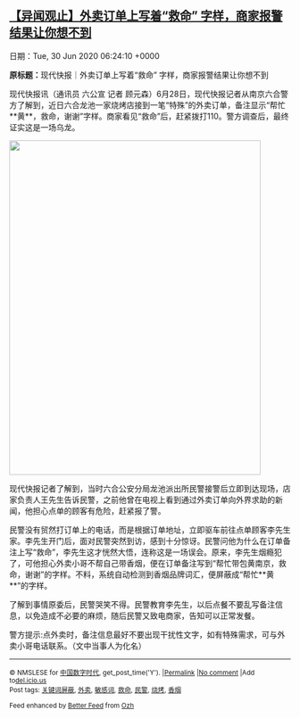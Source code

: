 [【异闻观止】外卖订单上写着“救命” 字样，商家报警结果让你想不到](https://chinadigitaltimes.net/chinese/2020/06/%e3%80%90%e5%bc%82%e9%97%bb%e8%a7%82%e6%ad%a2%e3%80%91%e5%a4%96%e5%8d%96%e8%ae%a2%e5%8d%95%e4%b8%8a%e5%86%99%e7%9d%80%e6%95%91%e5%91%bd-%e5%ad%97%e6%a0%b7%ef%bc%8c%e5%95%86%e5%ae%b6/)
------
日期：Tue, 30 Jun 2020 06:24:10 +0000

<p><strong>原标题：</strong>现代快报｜外卖订单上写着“救命” 字样，商家报警结果让你想不到</p><p>现代快报讯（通讯员 六公宣 记者 顾元森）6月28日，现代快报记者从南京六合警方了解到，近日六合龙池一家烧烤店接到一笔“特殊”的外卖订单，备注显示“帮忙**黄**，救命，谢谢”字样。商家看见“救命”后，赶紧拨打110。警方调查后，最终证实这是一场乌龙。</p><p><img class="aligncenter wp-image-648714" src="https://chinadigitaltimes.net/chinese/files/2020/06/1593315596.jpg" alt="" width="450" height="600" srcset="https://chinadigitaltimes.net/chinese/files/2020/06/1593315596.jpg 800w, https://chinadigitaltimes.net/chinese/files/2020/06/1593315596-225x300.jpg 225w, https://chinadigitaltimes.net/chinese/files/2020/06/1593315596-768x1024.jpg 768w" sizes="(max-width: 450px) 100vw, 450px" /></p><p>现代快报记者了解到，当时六合公安分局龙池派出所民警接警后立即到达现场，店家负责人王先生告诉民警，之前他曾在电视上看到通过外卖订单向外界求助的新闻，他担心点单的顾客有危险，赶紧报了警。</p><p>民警没有贸然打订单上的电话，而是根据订单地址，立即驱车前往点单顾客李先生家。李先生开门后，面对民警突然到访，感到十分惊讶。民警问他为什么在订单备注上写“救命”，李先生这才恍然大悟，连称这是一场误会。原来，李先生烟瘾犯了，可他担心外卖小哥不帮自己带香烟，便在订单备注写到“帮忙带包黄南京，救命，谢谢”的字样。不料，系统自动检测到香烟品牌词汇，便屏蔽成“帮忙**黄**”的字样。</p><p>了解到事情原委后，民警哭笑不得。民警教育李先生，以后点餐不要乱写备注信息，以免造成不必要的麻烦，随后民警又致电商家，告知可以正常发餐。</p><p>警方提示:点外卖时，备注信息最好不要出现干扰性文字，如有特殊需求，可与外卖小哥电话联系。（文中当事人为化名）</p><hr /><p><small>&copy; NMSLESE for <a href="https://chinadigitaltimes.net/chinese">中国数字时代</a>, get_post_time('Y'). |<a href="https://chinadigitaltimes.net/chinese/2020/06/%e3%80%90%e5%bc%82%e9%97%bb%e8%a7%82%e6%ad%a2%e3%80%91%e5%a4%96%e5%8d%96%e8%ae%a2%e5%8d%95%e4%b8%8a%e5%86%99%e7%9d%80%e6%95%91%e5%91%bd-%e5%ad%97%e6%a0%b7%ef%bc%8c%e5%95%86%e5%ae%b6/">Permalink</a> |<a href="https://chinadigitaltimes.net/chinese/2020/06/%e3%80%90%e5%bc%82%e9%97%bb%e8%a7%82%e6%ad%a2%e3%80%91%e5%a4%96%e5%8d%96%e8%ae%a2%e5%8d%95%e4%b8%8a%e5%86%99%e7%9d%80%e6%95%91%e5%91%bd-%e5%ad%97%e6%a0%b7%ef%bc%8c%e5%95%86%e5%ae%b6/#comments">No comment</a> |Add to<a href="http://del.icio.us/post?url=https://chinadigitaltimes.net/chinese/2020/06/%e3%80%90%e5%bc%82%e9%97%bb%e8%a7%82%e6%ad%a2%e3%80%91%e5%a4%96%e5%8d%96%e8%ae%a2%e5%8d%95%e4%b8%8a%e5%86%99%e7%9d%80%e6%95%91%e5%91%bd-%e5%ad%97%e6%a0%b7%ef%bc%8c%e5%95%86%e5%ae%b6/&amp;title=【异闻观止】外卖订单上写着“救命” 字样，商家报警结果让你想不到">del.icio.us</a><br/>Post tags: <a href="https://chinadigitaltimes.net/chinese/tag/%e5%85%b3%e9%94%ae%e8%af%8d%e5%b1%8f%e8%94%bd/" rel="tag">关键词屏蔽</a>, <a href="https://chinadigitaltimes.net/chinese/tag/%e5%a4%96%e5%8d%96/" rel="tag">外卖</a>, <a href="https://chinadigitaltimes.net/chinese/tag/%e6%95%8f%e6%84%9f%e8%af%8d/" rel="tag">敏感词</a>, <a href="https://chinadigitaltimes.net/chinese/tag/%e6%95%91%e5%91%bd/" rel="tag">救命</a>, <a href="https://chinadigitaltimes.net/chinese/tag/%e6%b0%91%e8%ad%a6/" rel="tag">民警</a>, <a href="https://chinadigitaltimes.net/chinese/tag/%e7%83%a7%e7%83%a4/" rel="tag">烧烤</a>, <a href="https://chinadigitaltimes.net/chinese/tag/%e9%a6%99%e7%83%9f/" rel="tag">香烟</a><br/></small></p><p><small>Feed enhanced by <a href='http://planetozh.com/blog/my-projects/wordpress-plugin-better-feed-rss/'>Better Feed</a> from  <a href='http://planetozh.com/blog/'>Ozh</a></small></p>
